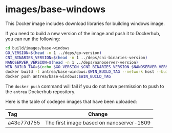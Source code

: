 # images/base-windows

This Docker image includes download libraries for building windows image.

If you need to build a new version of the image and push it to Dockerhub, you
can run the following:

```bash
cd build/images/base-windows
GO_VERSION=$(head -n 1 ../deps/go-version)
CNI_BINARIES_VERSION=$(head -n 1 ../deps/cni-binaries-version)
NANOSERVER_VERSION=$(head -n 1 ../deps/nanoserver-version)
WIN_BUILD_TAG=$(echo $GO_VERSION $CNI_BINARIES_VERSION $NANOSERVER_VERSION| md5sum| head -c 10)
docker build -t antrea/base-windows:$WIN_BUILD_TAG --network host --build-arg GO_VERSION=$GO_VERSION --build-arg CNI_BINARIES_VERSION=$CNI_BINARIES_VERSION --build-arg NANOSERVER_VERSION=$NANOSERVER_VERSION .
docker push antrea/base-windows:$WIN_BUILD_TAG
```

The `docker push` command will fail if you do not have permission to push to the
`antrea` Dockerhub repository.

Here is the table of codegen images that have been uploaded:

| Tag                              | Change                                  |
| :-----------------------------   | --------------------------------------- |
| a43c77d755                       | The first image based on nanoserver-1809 |
